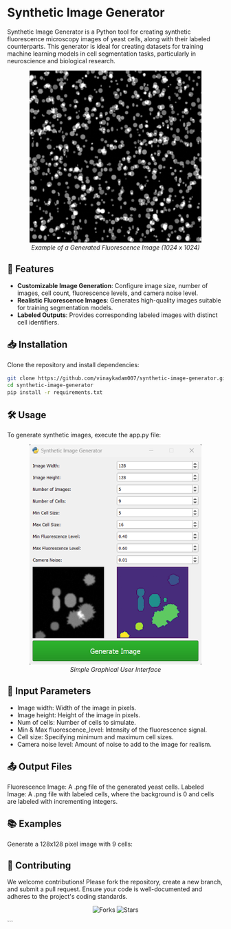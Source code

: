 # Synthetic Image Generator
Synthetic Image Generator is a Python tool for creating synthetic fluorescence microscopy images of yeast cells, along with their labeled counterparts. This generator is ideal for creating datasets for training machine learning models in cell segmentation tasks, particularly in neuroscience and biological research.

<p align="center">
  <img src="misc/demodisplay_image.png" alt="Synthetic Image Example" width="400"/>
  <br>
  <em>Example of a Generated Fluorescence Image (1024 x 1024)</em>
</p>

## 🚀 Features

- **Customizable Image Generation**: Configure image size, number of images, cell count, fluorescence levels, and camera noise level.
- **Realistic Fluorescence Images**: Generates high-quality images suitable for training segmentation models.
- **Labeled Outputs**: Provides corresponding labeled images with distinct cell identifiers.

## 📥 Installation

Clone the repository and install dependencies:

```bash
git clone https://github.com/vinaykadam007/synthetic-image-generator.git
cd synthetic-image-generator
pip install -r requirements.txt
```

## 🛠️ Usage

To generate synthetic images, execute the app.py file:

<p align="center">
  <img src="misc/ScreenshotGUI.png" alt="Synthetic Image Example" width="400"/>
  <br>
  <em>Simple Graphical User Interface</em>
</p>


## 🔧 Input Parameters

- Image width: Width of the image in pixels.
- Image height: Height of the image in pixels.
- Num of cells: Number of cells to simulate.
- Min & Max fluorescence_level: Intensity of the fluorescence signal.
- Cell size: Specifying minimum and maximum cell sizes.
- Camera noise level: Amount of noise to add to the image for realism.
  
## 📤 Output Files

Fluorescence Image: A .png file of the generated yeast cells.
Labeled Image: A .png file with labeled cells, where the background is 0 and cells are labeled with incrementing integers.

## 📚 Examples

Generate a 128x128 pixel image with 9 cells:
    
## 🤝 Contributing
We welcome contributions! Please fork the repository, create a new branch, and submit a pull request. Ensure your code is well-documented and adheres to the project's coding standards.
<p align="center"> <img src="https://img.shields.io/github/forks/vinaykadam007/synthetic-image-generator?style=social" alt="Forks"> <img src="https://img.shields.io/github/stars/vinaykadam007/synthetic-image-generator?style=social" alt="Stars"> </p> ```
